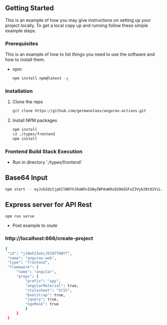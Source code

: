 <!-- GETTING STARTED -->
## Getting Started

This is an example of how you may give instructions on setting up your project locally.
To get a local copy up and running follow these simple example steps.

### Prerequisites

This is an example of how to list things you need to use the software and how to install them.
* npm
  ```sh
  npm install npm@latest -g
  ```

### Installation

1. Clone the repo
   ```sh
   git clone https://github.com/germanoloos/anguroo-actions.git
   ```
2. Install NPM packages
   ```sh
   npm install
   cd ./types/frontend
   npm install
   ```


<!-- USAGE EXAMPLES -->
### Frontend Build Stack Execution

* Run in directory './types/frontend'

## Base64 Input
   ```sh
   npm start -- eyJsb2dzIjpbIlN0YXJ0aW5nIGNyZWF0aW9uIG9mIGFuZ3Vyb28td2ViLi4uIl0sImZpbmlzaGVkIjpmYWxzZSwidXJsIjpudWxsLCJuYW1lIjoiYW5ndXJvby13ZWIiLCJ0eXBlIjoiZnJvbnRlbmQiLCJmcmFtZXdvcmsiOnsibmFtZSI6ImFuZ3VsYXIiLCJwcm9wcyI6eyJwcmVmaXgiOiJhcHAiLCJhbmd1bGFyTWF0ZXJpYWwiOnRydWUsInN0eWxlc2hlZXQiOiJTQ1NTIiwiYm9vdHN0cmFwIjp0cnVlLCJqcXVlcnkiOnRydWUsIm5neE1hc2siOnRydWV9fSwiaWQiOiJqSjhtRjIzeGhjSjVDQmZUOVdZVCJ9
   ```

## Express server for API Rest
   ```sh
   npm run serve
   ```

* Post example to route

### http://localhost:666/create-project

   ```sh
   {
    "id": "jJ8mF23xhcJ5CBfT9WYT",
    "name": "anguroo-web",
    "type": "frontend",
    "framework": {
        "name": "angular",
        "props": {
            "prefix": "app",
            "angularMaterial": true,
            "stylesheet": "SCSS",
            "bootstrap": true,
            "jquery": true,
            "ngxMask": true
            }
        }
    }
   ```

